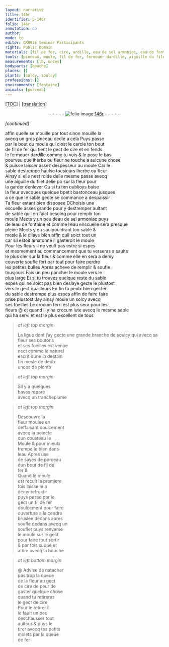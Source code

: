```yaml
---
layout: narrative
title: 146r
identifier: p-146r
folio: 146r
annotation: no
author:
mode: tc
editor: GR8975 Seminar Participants
rights: Public Domain
materials: [fil de fer, cire, ardille, eau de sel armoniac, eau de fontaine, crocum ferri, crocum, lute, estain fin, plomb, eau, cendre, fer]
tools: [pinceau, moule, fil de fer, fermouer dardille, aiguille du filet, bastonceau, escuelle, eau enscuelle, trancheplume, cousteau, Moule, sayes de porceau, souflet, bouche, molets, queue de fer]
measurements: [lb, unces]
bodyparts: [bouche]
places: []
plants: [solcy, soulcy]
professions: []
environments: [fontaine]
animals: [porceau]
---
```


 <p><a href="{{ site.baseurl }}/diplomatic/">[TOC]</a> | <a href="{{ site.baseurl }}/texts/p-146r_tl/" target="_blank">[translation]</a></p><div class="folio" align="center">- - - - - <a href="http://gallica.bnf.fr/ark:/12148/btv1b10500001g/f297.image" target="_blank"><img src="https://cu-mkp.github.io/2017-workshop-edition/assets/photo-icon.png" alt="folio image: " style="display:inline-block; margin-bottom:-3px;"/>146r</a> - - - - - </div>  
 
*[continued]*
  
affin quelle se mouille par tout sinon mouille la<br/> avecq un gros <span class="tl">pinceau</span> dedie a cela Puys passe<br/> par le bout du <span class="tl">moule</span> qui clost le cercle ton bout<br/> de <span class="tl"><span class="m">fil de fer</span></span> qui tient le gect de <span class="m">cire</span> et en fends<br/> le <span class="tl">fermouer d<span class="m">ardille</span></span> co<span class="exp">mm</span>e tu vois & le pose <span class="del">le</span> bas<br/> pourveu que lherbe ou fleur ne touche a aulcune chose<br/> & puisse laisser assez despesseur au <span class="tl">moule</span> Car le<br/> sable destrempe haulse tousiours lherbe ou fleur<br/> Ainsy si elle nest roide delle mesme passe avecq<br/> une <span class="tl">aiguille du filet</span> delie <span class="del">po</span> sur la fleur pour<br/> la garder denlever Ou si tu ten oublioys baise <br/> la fleur avecques quelque <span class="del">b</span>petit <span class="tl">bastonceau</span> jusques<br/> a ce que le sable gecte se commance a <span class="del">d</span>espaissir<br/> Ta fleur estant bien disposee <span class="del">D</span>Choisis une<br/> <span class="tl">escuelle</span> asses grande pour y destremper aultant<br/> de sable quil en faict besoing pour remplir ton<br/> <span class="tl">moule</span> Mects y un peu d<span class="m">eau de sel armoniac</span> puys<br/> de l<span class="m">eau de <span class="env">fontaine</span></span> et co<span class="exp">mm</span>e l’<span class="tl">e<span class="del">au en</span>scuelle</span> sera presque<br/> pleine Mects y en saulpouldrant ton sable &<br/> mesle & le dilaye bien affin quil soict tout un<br/> car sil estoit amatonne il gasteroit le <span class="tl">moule</span><br/> Pour les fleurs il ne veult pas estre si espes<br/> et mesme<span class="exp">men</span>t au commanc<span class="exp">emen</span>t que tu verseras a saults<br/> le plus cler sur la fleur & co<span class="exp">mm</span>e elle en sera a demy<br/> couverte soufle fort par tout pour faire perdre<br/> les petites bulles Apres acheve de remplir & soufle<br/> tousjours Fais un peu pancher le <span class="tl">moule</span> vers le<br/> plus large Et si tu trouves quelque reste du sable<br/> espes qui ne soict pas bien deslaye gecte le plustost<br/> vers le gect quailleurs En fin tu peulx bien gecter<br/> du sable destrempe plus espes affin de faire faire<br/> prise plustost Jay ainsy moule un <span class="pa">solcy</span> avecq<br/> ses foeilles Le <span class="m">crocu<span class="exp">m</span> ferri</span> est plus seur pour les<br/> fleurs @ et quand il y ha <span class="m">crocum</span> <span class="m">lute</span> avecq le mesme sable<br/> qui ha servi et est le plus excellent de tous
 
 
> *at left top margin*
> 
> 
>  La ligue dont j’ay gecte une grande branche de <span class="pa">soulcy</span> qui avecq sa fleur ses boutons<br/> et ses foeilles est venue<br/> nect co<span class="exp">mm</span>e le naturel<br/> escrit dune <span class="ms">lb</span> d<span class="m">estain<br/> fin</span> mesle de deulx<br/> <span class="ms">unces</span> de <span class="m">plomb</span>
 
> *at left top margin*
> 
> 
>  Sil y a quelques<br/> baves repare<br/> avecq un <span class="tl">trancheplume</span>
 
> *at left top margin*
> 
> 
>  Descouvre la<br/> fleur moulee en<br/> deffaisant doulcem<span class="exp">ent</span><br/> avecq la poincte<br/> dun <span class="tl">cousteau</span> le<br/> <span class="tl">Moule</span> & pour mieulx<br/> trempe le bien dans<br/> l<span class="m">eau</span> Apres use<br/> de <span class="tl">sayes de <span class="al">porceau</span></span><br/> dun bout de <span class="tl"><span class="m">fil de<br/> fer</span></span> &<br/> Quand le <span class="tl">moule</span><br/> est recuit la premiere<br/> fois laisse le a<br/> demy refroidir<br/> puys passe par le<br/> gect un <span class="tl"><span class="m">fil de fer</span></span><br/> doulcem<span class="exp">ent</span> pour faire<br/> ouverture a la <span class="m">cendre</span><br/> bruslee dedans apres<br/> soufle dedans avecq un<br/> <span class="tl">souflet</span> puys renverse<br/> le <span class="tl">moule</span> sur le gect<br/> pour faire tout sortir<br/> & par fois suppe et<br/> attire avecq la <span class="tl"><span class="bp">bouche</span></span>
 
> *at left bottom margin*
> 
> 
> @ Advise de natacher<br/> pas trop la queue<br/> de la fleur au gect<br/> de <span class="m">cire</span> de peur de<br/> gaster quelque chose<br/> quand tu retireras<br/> le gect de <span class="m">cire</span><br/> Pour le retirer il<br/> le fault un peu<br/> deschausser tout<br/> aultour & puys le<br/> tirer avecq tes petits<br/> <span class="tl">molets</span> par la <span class="tl">queue<br/> de <span class="m">fer</span></span>
 